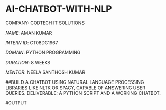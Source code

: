 # AI-CHATBOT-WITH-NLP
COMPANY: CODTECH IT SOLUTIONS

*NAME*: AMAN KUMAR

*INTERN ID*: CT08DG1967

*DOMAIN*: PYTHON PROGRAMMING

*DURATION*: 8 WEEKS

*MENTOR*: NEELA SANTHOSH KUMAR

##BUILD A CHATBOT USING NATURAL LANGUAGE PROCESSING LIBRARIES LIKE NLTK OR SPACY, CAPABLE OF ANSWERING USER QUERIES. DELIVERABLE: A PYTHON SCRIPT AND A WORKING CHATBOT.

#OUTPUT
